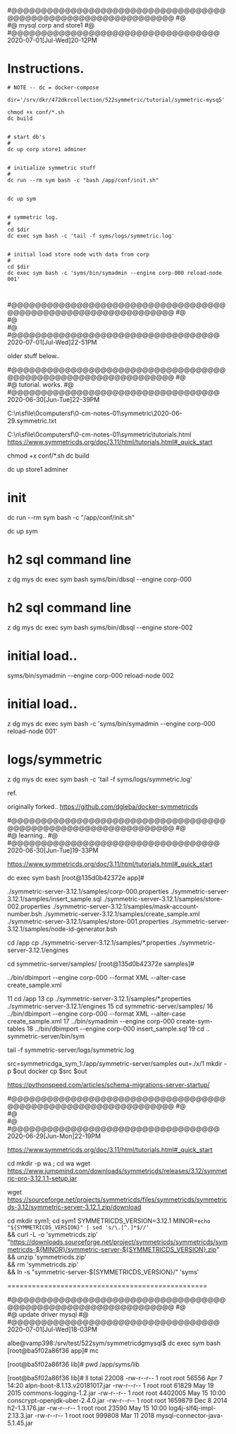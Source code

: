 
#@@@@@@@@@@@@@@@@@@@@@@@@@@@@@@@@@@@@@@@@@@@@@@@@@@@@@@@@@@@@@@@@
#@  
#@  mysql corp and store1
#@  
#@@@@@@@@@@@@@@@@@@@@@@@@@@@@@@@@@@@   2020-07-01[Jul-Wed]20-12PM 

# Instructions.

```
# NOTE -- dc = docker-compose

dir='/srv/dkr/472dkrcollection/522symmetric/tutorial/symmetric-mysq5'

chmod +x conf/*.sh
dc build


# start db's
#
dc up corp store1 adminer


# initialize symmetric stuff
#
dc run --rm sym bash -c "bash /app/conf/init.sh"


dc up sym


# symmetric log.
#
cd $dir
dc exec sym bash -c 'tail -f syms/logs/symmetric.log'


# initial load store node with data from corp
#
cd $dir
dc exec sym bash -c 'syms/bin/symadmin --engine corp-000 reload-node 001'



```








#@@@@@@@@@@@@@@@@@@@@@@@@@@@@@@@@@@@@@@@@@@@@@@@@@@@@@@@@@@@@@@@@
#@  
#@  
#@  
#@@@@@@@@@@@@@@@@@@@@@@@@@@@@@@@@@@@   2020-07-01[Jul-Wed]22-51PM 



older stuff below..





#@@@@@@@@@@@@@@@@@@@@@@@@@@@@@@@@@@@@@@@@@@@@@@@@@@@@@@@@@@@@@@@@
#@  
#@  tutorial. works.
#@  
#@@@@@@@@@@@@@@@@@@@@@@@@@@@@@@@@@@@   2020-06-30[Jun-Tue]22-39PM 

C:\n\sfile\0computersf\0-cm-notes-01\symmetric\2020-06-29.symmetric.txt

C:\n\sfile\0computersf\0-cm-notes-01\symmetric\tutorials.html
https://www.symmetricds.org/doc/3.11/html/tutorials.html#_quick_start


chmod +x conf/*.sh
dc build

dc up store1 adminer

# init

dc run --rm sym bash -c "/app/conf/init.sh"

dc up sym


# h2 sql command line

z dg mys
dc exec sym bash
syms/bin/dbsql --engine corp-000


# h2 sql command line

z dg mys
dc exec sym bash
syms/bin/dbsql --engine store-002

# initial load..

syms/bin/symadmin --engine corp-000 reload-node 002

# initial load..

z dg mys
dc exec sym bash -c 'syms/bin/symadmin --engine corp-000 reload-node 001'


# logs/symmetric

z dg mys
dc exec sym bash -c 'tail -f syms/logs/symmetric.log'



ref.

originally forked..
	https://github.com/dgleba/docker-symmetricds


#@@@@@@@@@@@@@@@@@@@@@@@@@@@@@@@@@@@@@@@@@@@@@@@@@@@@@@@@@@@@@@@@
#@  
#@  learning..
#@  
#@@@@@@@@@@@@@@@@@@@@@@@@@@@@@@@@@@@   2020-06-30[Jun-Tue]19-33PM 


https://www.symmetricds.org/doc/3.11/html/tutorials.html#_quick_start


dc exec sym bash
[root@135d0b42372e app]#


./symmetric-server-3.12.1/samples/corp-000.properties
./symmetric-server-3.12.1/samples/insert_sample.sql
./symmetric-server-3.12.1/samples/store-002.properties
./symmetric-server-3.12.1/samples/mask-account-number.bsh
./symmetric-server-3.12.1/samples/create_sample.xml
./symmetric-server-3.12.1/samples/store-001.properties
./symmetric-server-3.12.1/samples/node-id-generator.bsh

cd /app
cp ./symmetric-server-3.12.1/samples/*.properties  ./symmetric-server-3.12.1/engines


cd symmetric-server/samples/
[root@135d0b42372e samples]#

../bin/dbimport --engine corp-000 --format XML --alter-case create_sample.xml




   11  cd /app
   13  cp ./symmetric-server-3.12.1/samples/*.properties  ./symmetric-server-3.12.1/engines
   15  cd symmetric-server/samples/
   16  ../bin/dbimport --engine corp-000 --format XML --alter-case create_sample.xml
   17  ../bin/symadmin --engine corp-000 create-sym-tables
   18  ../bin/dbimport --engine corp-000 insert_sample.sql
   19  cd ..
symmetric-server/bin/sym

 
tail -f symmetric-server/logs/symmetric.log


src=symmetricdga_sym_1:/app/symmetric-server/samples
out=./x/1
mkdir -p $out
docker cp $src $out


https://pythonspeed.com/articles/schema-migrations-server-startup/



#@@@@@@@@@@@@@@@@@@@@@@@@@@@@@@@@@@@@@@@@@@@@@@@@@@@@@@@@@@@@@@@@
#@  
#@  
#@  
#@@@@@@@@@@@@@@@@@@@@@@@@@@@@@@@@@@@   2020-06-29[Jun-Mon]22-19PM 


https://www.symmetricds.org/doc/3.11/html/tutorials.html#_quick_start


cd
mkdir -p wa ; cd wa
wget https://www.jumpmind.com/downloads/symmetricds/releases/3.12/symmetric-pro-3.12.1.1-setup.jar


wget https://sourceforge.net/projects/symmetricds/files/symmetricds/symmetricds-3.12/symmetric-server-3.12.1.zip/download


cd
mkdir sym1; cd sym1
SYMMETRICDS_VERSION=3.12.1
MINOR=`echo "${SYMMETRICDS_VERSION}" | sed 's/\.[^.]*$//'` \
 && curl -L -o 'symmetricds.zip' "https://downloads.sourceforge.net/project/symmetricds/symmetricds/symmetricds-${MINOR}/symmetric-server-${SYMMETRICDS_VERSION}.zip" \
 && unzip 'symmetricds.zip' \
 && rm 'symmetricds.zip' \
 && ln -s "symmetric-server-${SYMMETRICDS_VERSION}/" 'syms'

=================================================




#@@@@@@@@@@@@@@@@@@@@@@@@@@@@@@@@@@@@@@@@@@@@@@@@@@@@@@@@@@@@@@@@
#@  
#@  update driver mysql
#@  
#@@@@@@@@@@@@@@@@@@@@@@@@@@@@@@@@@@@   2020-07-01[Jul-Wed]18-03PM 


albe@vamp398:/srv/test/522sym/symmetricdgmysql$ dc exec sym bash
[root@ba5f02a86f36 app]# mc

[root@ba5f02a86f36 lib]# pwd
/app/syms/lib

[root@ba5f02a86f36 lib]# ll
total 22008
-rw-r--r-- 1 root root   56556 Apr  7 14:20 alpn-boot-8.1.13.v20181017.jar
-rw-r--r-- 1 root root   61829 May 19  2015 commons-logging-1.2.jar
-rw-r--r-- 1 root root 4402005 May 15 10:00 conscrypt-openjdk-uber-2.4.0.jar
-rw-r--r-- 1 root root 1659879 Dec  8  2014 h2-1.3.176.jar
-rw-r--r-- 1 root root   23590 May 15 10:00 log4j-slf4j-impl-2.13.3.jar
-rw-r--r-- 1 root root  999808 Mar 11  2018 mysql-connector-java-5.1.45.jar



